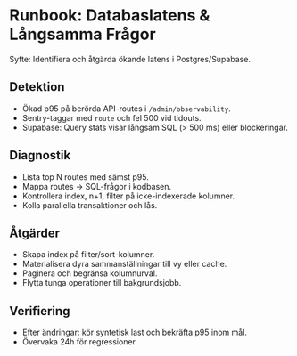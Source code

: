 # Runbook: Databaslatens & Långsamma Frågor

Syfte: Identifiera och åtgärda ökande latens i Postgres/Supabase.

## Detektion
- Ökad p95 på berörda API-routes i `/admin/observability`.
- Sentry-taggar med `route` och fel 500 vid tidouts.
- Supabase: Query stats visar långsam SQL (> 500 ms) eller blockeringar.

## Diagnostik
- Lista top N routes med sämst p95.
- Mappa routes -> SQL-frågor i kodbasen.
- Kontrollera index, n+1, filter på icke-indexerade kolumner.
- Kolla parallella transaktioner och lås.

## Åtgärder
- Skapa index på filter/sort-kolumner.
- Materialisera dyra sammanställningar till vy eller cache.
- Paginera och begränsa kolumnurval.
- Flytta tunga operationer till bakgrundsjobb.

## Verifiering
- Efter ändringar: kör syntetisk last och bekräfta p95 inom mål.
- Övervaka 24h för regressioner.
